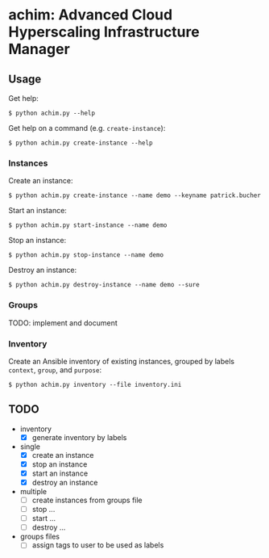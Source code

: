 # achim: Advanced Cloud Hyperscaling Infrastructure Manager

## Usage

Get help:

    $ python achim.py --help

Get help on a command (e.g. `create-instance`):

    $ python achim.py create-instance --help

### Instances

Create an instance:

    $ python achim.py create-instance --name demo --keyname patrick.bucher

Start an instance:

    $ python achim.py start-instance --name demo

Stop an instance:

    $ python achim.py stop-instance --name demo

Destroy an instance:

    $ python achim.py destroy-instance --name demo --sure

### Groups

TODO: implement and document

### Inventory

Create an Ansible inventory of existing instances, grouped by labels `context`,
`group`, and `purpose`:

    $ python achim.py inventory --file inventory.ini

## TODO

- inventory
    - [x] generate inventory by labels
- single
    - [x] create an instance
    - [x] stop an instance
    - [x] start an instance
    - [x] destroy an instance
- multiple
    - [ ] create instances from groups file
    - [ ] stop ...
    - [ ] start ...
    - [ ] destroy ...
- groups files
    - [ ] assign tags to user to be used as labels